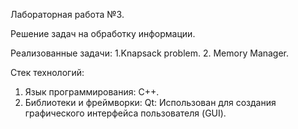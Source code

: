 Лабораторная работа №3.

Решение задач на обработку информации.

Реализованные задачи:
  1.Knapsack problem.
  2. Memory Manager.
  
Стек технологий:
  1. Язык программирования: C++.
  2. Библиотеки и фреймворки: Qt: Использован для создания графического интерфейса пользователя (GUI).
